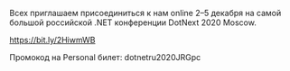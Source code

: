 ﻿---
Number: 16
Title: RadioDotNet №16
PublishDate: 2020-10-30T21:52:08Z
Authors:
  - Анатолий Кулаков
  - Игорь Лабутин
Mastering: Максим Шошин
Music:
  Максим Аршинов «Pensive yeti.0.1»: https://hightech.group/ru/about
Home: https://anchor.fm/radiodotnet/episodes/RadioDotNet-016-elqgf8
Audio: https://anchor.fm/s/f0c0ef4/podcast/play/21888936/https%3A%2F%2Fd3ctxlq1ktw2nl.cloudfront.net%2Fstaging%2F2020-9-30%2F8b87b93b-f4d0-5c26-bd85-b18bccda961e.mp3
Topics:

  - Subject: .NET 5.0 App Trimming and Potential
    Timestamp: 00:01:25
    Links:
      - https://laptrinhx.com/net-5-0-app-trimming-and-potential-for-future-progress-1542591140/

  - Subject: Breaking change with String.IndexOf in .NET 5
    Timestamp: 00:08:27
    Links:
      - https://jimmybogard.com/mind-your-strings-with-net-5-0/
      - https://github.com/dotnet/runtime/issues/43736
      - https://docs.microsoft.com/en-us/dotnet/standard/globalization-localization/globalization-icu

  - Subject: Thinking beyond Roslyn source generators and AOP
    Timestamp: 00:15:01
    Links:
      - https://www.postsharp.net/blog/post/Thinking-beyond-Roslyn-source-generators-and-aspect-oriented-programming

  - Subject: .NET 6 Planning
    Timestamp: 00:31:13
    Links:
      - https://www.youtube.com/watch?v=euM0GtPpbyc
      - https://dotnetepics.azurewebsites.net/
      - https://devblogs.microsoft.com/dotnet/help-us-plan-ef-core-6-0/

  - Subject: Fuzzy search in ReSharper
    Timestamp: 00:39:46
    Links:
      - https://blog.jetbrains.com/dotnet/2020/10/12/finding-text-more-quickly-with-go-to-text-in-resharper/

  - Subject: Microsoft.Identity.Web is now generally available
    Timestamp: 00:43:17
    Links:
      - https://developer.microsoft.com/en-us/identity/blogs/microsoft-identity-web-is-now-generally-available/

  - Subject: Dataflow Analysis of Integral Values in ReSharper
    Timestamp: 00:48:11
    Links:
      - https://blog.jetbrains.com/dotnet/2020/09/07/dataflow-analysis-of-integral-values/

  - Subject: A Tour of the .NET Functions Framework
    Timestamp: 00:55:05
    Links:
      - https://codeblog.jonskeet.uk/2020/10/23/a-tour-of-the-net-functions-framework/
      - https://github.com/GoogleCloudPlatform/functions-framework-dotnet

  - Subject: Navigating code for C# repositories on GitHub
    Timestamp: 01:02:53
    Links:
      - https://github.blog/changelog/2020-10-19-code-navigation-for-c-repositories/
      - https://docs.github.com/en/free-pro-team@latest/github/managing-files-in-a-repository/navigating-code-on-github

  - Subject: LunrCore, a lightweight search library for .NET
    Timestamp: 01:06:21
    Links:
      - https://weblogs.asp.net/bleroy/lunrcore

---
Всех приглашаем присоединиться к нам online 2–5 декабря на самой большой российской .NET конференции DotNext 2020 Moscow.

https://bit.ly/2HiwmWB

Промокод на Personal билет: dotnetru2020JRGpc
